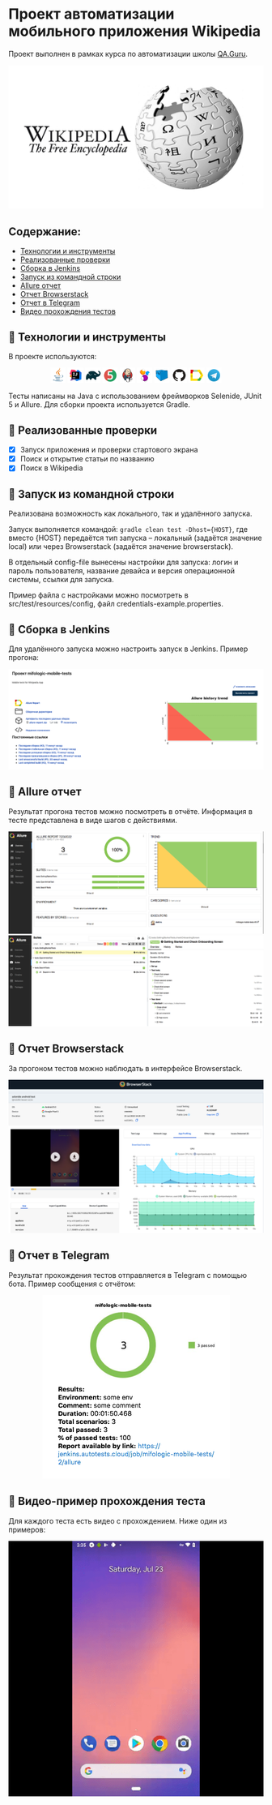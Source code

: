 # Проект автоматизации мобильного приложения Wikipedia

Проект выполнен в рамках курса по автоматизации школы <a href="https://qa.guru">QA.Guru</a>.

<img src="/images/Wikipedia.jpg">

## Содержание:

* <a href="#link-технологии-и-инструменты">Технологии и инструменты</a>
* <a href="#link-реализованные-проверки">Реализованные проверки</a>
* <a href="#link-сборка-в-jenkins">Сборка в Jenkins</a>
* <a href="#link-запуск-из-инструменты-командной-строки">Запуск из командной строки</a>
* <a href="#link-allure-отчет">Allure отчет</a>
* <a href="#link-отчет-browserstack">Отчет Browserstack</a>
* <a href="#link-отчет-в-telegram">Отчет в Telegram</a>
* <a href="#link-видео-прохождения-тестов">Видео прохождения тестов</a>


## :link: Технологии и инструменты
В проекте используются:

<p align="center">
<img width="6%" src="/images/icons/Java.svg">
<img width="6%" src="/images/icons/Intelij_IDEA.svg">
<img width="6%" src="/images/icons/Gradle.svg">
<img width="6%" src="/images/icons/JUnit5.svg">
<img width="6%" src="/images/icons/Jenkins.svg">
<img width="6%" src="/images/icons/Selenide.svg">
<img width="6%" src="/images/icons/Selenoid.svg">
<img width="6%" src="/images/icons/GitHub.svg">
<img width="6%" src="/images/icons/Allure_Report.svg">
<img width="6%" src="/images/icons/Telegram.svg">
</p>

Тесты написаны на Java с использованием фреймворков Selenide, JUnit 5 и Allure. Для сборки проекта используется Gradle.

## :link: Реализованные проверки
- [x] Запуск приложения и проверки стартового экрана
- [x] Поиск и открытие статьи по названию
- [x] Поиск в Wikipedia

## :link: Запуск из командной строки
Реализована возможность как локального, так и удалённого запуска.

Запуск выполняется командой:
`gradle clean test -Dhost={HOST}`, где вместо {HOST} передаётся тип запуска – 
локальный (задаётся значение local) или через Browserstack (задаётся значение browserstack).

В отдельный config-file вынесены настройки для запуска: логин и пароль пользователя, 
название девайса и версия операционной системы, ссылки для запуска.

Пример файла с настройками можно посмотреть в src/test/resources/config, файл credentials-example.properties.

## :link: Сборка в Jenkins
Для удалённого запуска можно настроить запуск в Jenkins. Пример прогона:

<img src="/images/reports/jenkins_report.png">

## :link: Allure отчет
Результат прогона тестов можно посмотреть в отчёте. Информация в тесте представлена в виде шагов с действиями.

<img src="/images/reports/allure_main.png">
<img src="/images/reports/test_example.png">

## :link: Отчет Browserstack
За прогоном тестов можно наблюдать в интерфейсе Browserstack.

<img src="/images/reports/browserstack.png">

## :link: Отчет в Telegram
Результат прохождения тестов отправляется в Telegram с помощью бота. Пример сообщения с отчётом:

<p align="center">
<img src="/images/reports/telegram_report.png">
</p>

## :link: Видео-пример прохождения теста
Для каждого теста есть видео с прохождением. Ниже один из примеров:

<p align="center">
<img src="/images/video.gif">
</p>